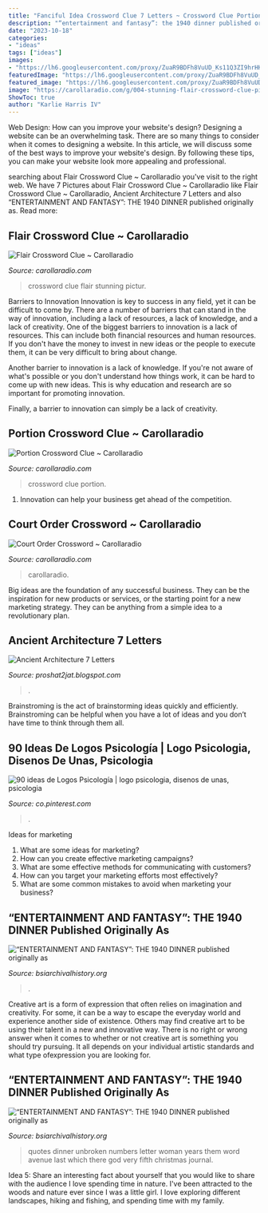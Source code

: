 ```yaml
---
title: "Fanciful Idea Crossword Clue 7 Letters ~ Crossword Clue Portion"
description: "“entertainment and fantasy”: the 1940 dinner published originally as"
date: "2023-10-18"
categories:
- "ideas"
tags: ["ideas"]
images:
- "https://lh6.googleusercontent.com/proxy/ZuaR9BDFh8VuUD_Ks11Q3ZI9hrHKorvHKTsuU8ZVCdIqm31UHib8ycSb2yX-l6NiQkQkY9702F6XtWRVV3Pe0zCn6eVnu3j1QQKxHB64KzPwjZ0=s0-d"
featuredImage: "https://lh6.googleusercontent.com/proxy/ZuaR9BDFh8VuUD_Ks11Q3ZI9hrHKorvHKTsuU8ZVCdIqm31UHib8ycSb2yX-l6NiQkQkY9702F6XtWRVV3Pe0zCn6eVnu3j1QQKxHB64KzPwjZ0=s0-d"
featured_image: "https://lh6.googleusercontent.com/proxy/ZuaR9BDFh8VuUD_Ks11Q3ZI9hrHKorvHKTsuU8ZVCdIqm31UHib8ycSb2yX-l6NiQkQkY9702F6XtWRVV3Pe0zCn6eVnu3j1QQKxHB64KzPwjZ0=s0-d"
image: "https://carollaradio.com/g/004-stunning-flair-crossword-clue-picture-1920_1291.jpg"
ShowToc: true
author: "Karlie Harris IV"
---
```



Web Design: How can you improve your website's design?
Designing a website can be an overwhelming task. There are so many things to consider when it comes to designing a website. In this article, we will discuss some of the best ways to improve your website's design. By following these tips, you can make your website look more appealing and professional.

	

		
searching about Flair Crossword Clue ~ Carollaradio you've visit to the right web. We have 7 Pictures about Flair Crossword Clue ~ Carollaradio like Flair Crossword Clue ~ Carollaradio, Ancient Architecture 7 Letters and also “ENTERTAINMENT AND FANTASY”: THE 1940 DINNER published originally as. Read more:
		
    
## Flair Crossword Clue ~ Carollaradio

<img loading=lazy src="https://carollaradio.com/g/004-stunning-flair-crossword-clue-picture-1920_1291.jpg" onerror="this.onerror=null;this.src='https://tse2.mm.bing.net/th?id=OIP.6oXsDvAiYQdlPvBCHZGkFgHaE-&amp;pid=15.1';" alt="Flair Crossword Clue ~ Carollaradio">

_Source: carollaradio.com_

>crossword clue flair stunning pictur. 

	

Barriers to Innovation
Innovation is key to success in any field, yet it can be difficult to come by. There are a number of barriers that can stand in the way of innovation, including a lack of resources, a lack of knowledge, and a lack of creativity.
One of the biggest barriers to innovation is a lack of resources. This can include both financial resources and human resources. If you don't have the money to invest in new ideas or the people to execute them, it can be very difficult to bring about change.

Another barrier to innovation is a lack of knowledge. If you're not aware of what's possible or you don't understand how things work, it can be hard to come up with new ideas. This is why education and research are so important for promoting innovation.

Finally, a barrier to innovation can simply be a lack of creativity.

    
## Portion Crossword Clue ~ Carollaradio

<img loading=lazy src="https://carollaradio.com/g/002-exceptional-portion-crossword-clue-picture-254_156.jpg" onerror="this.onerror=null;this.src='https://tse4.mm.bing.net/th?id=OIP.Rd1omQWIJ38uG8yhUOnXTQAAAA&amp;pid=15.1';" alt="Portion Crossword Clue ~ Carollaradio">

_Source: carollaradio.com_

>crossword clue portion. 

	

1. Innovation can help your business get ahead of the competition.

    
## Court Order Crossword ~ Carollaradio

<img loading=lazy src="https://carollaradio.com/g/001-breathtaking-court-order-crossword-concept-1024_917.jpg" onerror="this.onerror=null;this.src='https://tse3.mm.bing.net/th?id=OIP.zbMzDVeGIjD7G-jXMoQyvAHaGo&amp;pid=15.1';" alt="Court Order Crossword ~ Carollaradio">

_Source: carollaradio.com_

>carollaradio. 

	

Big ideas are the foundation of any successful business. They can be the inspiration for new products or services, or the starting point for a new marketing strategy. They can be anything from a simple idea to a revolutionary plan.

    
## Ancient Architecture 7 Letters

<img loading=lazy src="https://lh6.googleusercontent.com/proxy/ZuaR9BDFh8VuUD_Ks11Q3ZI9hrHKorvHKTsuU8ZVCdIqm31UHib8ycSb2yX-l6NiQkQkY9702F6XtWRVV3Pe0zCn6eVnu3j1QQKxHB64KzPwjZ0=s0-d" onerror="this.onerror=null;this.src='https://tse3.mm.bing.net/th?id=OIP.COnIxGPR9-OkI08qTnRTUwHaHa&amp;pid=15.1';" alt="Ancient Architecture 7 Letters">

_Source: proshat2jat.blogspot.com_

>. 

	

Brainstroming is the act of brainstorming ideas quickly and efficiently. Brainstroming can be helpful when you have a lot of ideas and you don’t have time to think through them all.

    
## 90 Ideas De Logos Psicología | Logo Psicologia, Disenos De Unas, Psicologia

<img loading=lazy src="https://i.pinimg.com/236x/4c/e2/75/4ce2753254ab5af035f935365c58d4cc.jpg" onerror="this.onerror=null;this.src='https://tse1.mm.bing.net/th?id=OIP.J1-6GTDUDwCYra7CkGDp7gAAAA&amp;pid=15.1';" alt="90 ideas de Logos Psicología | logo psicologia, disenos de unas, psicologia">

_Source: co.pinterest.com_

>. 

	

Ideas for marketing
1. What are some ideas for marketing? 
2. How can you create effective marketing campaigns? 
3. What are some effective methods for communicating with customers? 
4. How can you target your marketing efforts most effectively? 
5. What are some common mistakes to avoid when marketing your business?

    
## “ENTERTAINMENT AND FANTASY”: THE 1940 DINNER Published Originally As

<img loading=lazy src="https://www.bsiarchivalhistory.org/BSI_Archival_History/Ent_%26_Fan_files/droppedImage_2.jpg" onerror="this.onerror=null;this.src='https://tse1.mm.bing.net/th?id=OIP.Aexh_TTZNfXi4ELONMGX9wHaE3&amp;pid=15.1';" alt="“ENTERTAINMENT AND FANTASY”: THE 1940 DINNER published originally as">

_Source: bsiarchivalhistory.org_

>. 

	

Creative art is a form of expression that often relies on imagination and creativity. For some, it can be a way to escape the everyday world and experience another side of existence. Others may find creative art to be using their talent in a new and innovative way. There is no right or wrong answer when it comes to whether or not creative art is something you should try pursuing. It all depends on your individual artistic standards and what type ofexpression you are looking for.

    
## “ENTERTAINMENT AND FANTASY”: THE 1940 DINNER Published Originally As

<img loading=lazy src="http://www.bsiarchivalhistory.org/BSI_Archival_History/Ent_%26_Fan_files/droppedImage_6.jpg" onerror="this.onerror=null;this.src='https://tse3.mm.bing.net/th?id=OIP.j9P9VaxIGLWzyiiHs95NCgHaJn&amp;pid=15.1';" alt="“ENTERTAINMENT AND FANTASY”: THE 1940 DINNER published originally as">

_Source: bsiarchivalhistory.org_

>quotes dinner unbroken numbers letter woman years them word avenue last which there god very fifth christmas journal. 

	

Idea 5: Share an interesting fact about yourself that you would like to share with the audience
I love spending time in nature. I've been attracted to the woods and nature ever since I was a little girl. I love exploring different landscapes, hiking and fishing, and spending time with my family.

